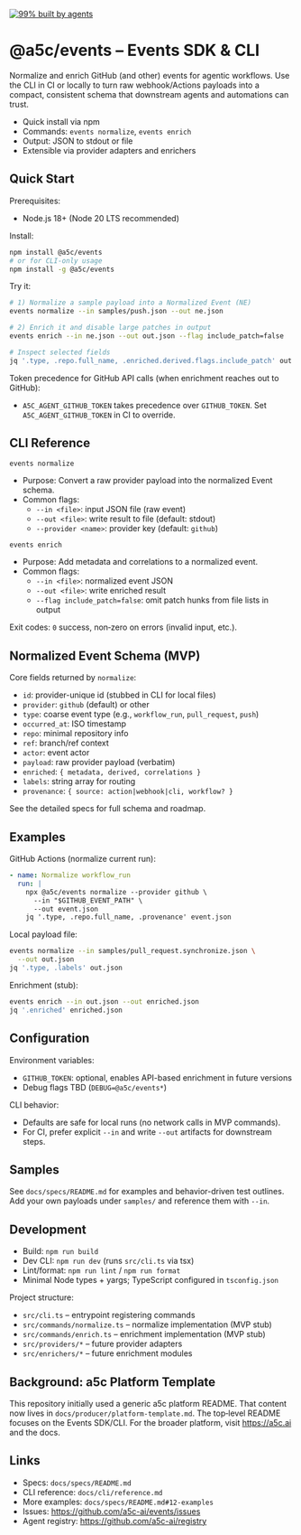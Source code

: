 [![99% built by agents](https://img.shields.io/badge/99%25-built%20by%20agents-blue.svg)](https://a5c.ai)

# @a5c/events – Events SDK & CLI

Normalize and enrich GitHub (and other) events for agentic workflows. Use the CLI in CI or locally to turn raw webhook/Actions payloads into a compact, consistent schema that downstream agents and automations can trust.

- Quick install via npm
- Commands: `events normalize`, `events enrich`
- Output: JSON to stdout or file
- Extensible via provider adapters and enrichers

## Quick Start

Prerequisites:
- Node.js 18+ (Node 20 LTS recommended)

Install:
```bash
npm install @a5c/events
# or for CLI-only usage
npm install -g @a5c/events
```

Try it:
```bash
# 1) Normalize a sample payload into a Normalized Event (NE)
events normalize --in samples/push.json --out ne.json

# 2) Enrich it and disable large patches in output
events enrich --in ne.json --out out.json --flag include_patch=false

# Inspect selected fields
jq '.type, .repo.full_name, .enriched.derived.flags.include_patch' out.json
```

Token precedence for GitHub API calls (when enrichment reaches out to GitHub):
- `A5C_AGENT_GITHUB_TOKEN` takes precedence over `GITHUB_TOKEN`.
  Set `A5C_AGENT_GITHUB_TOKEN` in CI to override.

## CLI Reference

`events normalize`
- Purpose: Convert a raw provider payload into the normalized Event schema.
- Common flags:
  - `--in <file>`: input JSON file (raw event)
  - `--out <file>`: write result to file (default: stdout)
  - `--provider <name>`: provider key (default: `github`)

`events enrich`
- Purpose: Add metadata and correlations to a normalized event.
- Common flags:
  - `--in <file>`: normalized event JSON
  - `--out <file>`: write enriched result
  - `--flag include_patch=false`: omit patch hunks from file lists in output

Exit codes: `0` success, non‑zero on errors (invalid input, etc.).

## Normalized Event Schema (MVP)

Core fields returned by `normalize`:
- `id`: provider-unique id (stubbed in CLI for local files)
- `provider`: `github` (default) or other
- `type`: coarse event type (e.g., `workflow_run`, `pull_request`, `push`)
- `occurred_at`: ISO timestamp
- `repo`: minimal repository info
- `ref`: branch/ref context
- `actor`: event actor
- `payload`: raw provider payload (verbatim)
- `enriched`: `{ metadata, derived, correlations }`
- `labels`: string array for routing
- `provenance`: `{ source: action|webhook|cli, workflow? }`

See the detailed specs for full schema and roadmap.

## Examples

GitHub Actions (normalize current run):
```yaml
- name: Normalize workflow_run
  run: |
    npx @a5c/events normalize --provider github \
      --in "$GITHUB_EVENT_PATH" \
      --out event.json
    jq '.type, .repo.full_name, .provenance' event.json
```

Local payload file:
```bash
events normalize --in samples/pull_request.synchronize.json \
  --out out.json
jq '.type, .labels' out.json
```

Enrichment (stub):
```bash
events enrich --in out.json --out enriched.json
jq '.enriched' enriched.json
```

## Configuration

Environment variables:
- `GITHUB_TOKEN`: optional, enables API-based enrichment in future versions
- Debug flags TBD (`DEBUG=@a5c/events*`)

CLI behavior:
- Defaults are safe for local runs (no network calls in MVP commands).
- For CI, prefer explicit `--in` and write `--out` artifacts for downstream steps.

## Samples

See `docs/specs/README.md` for examples and behavior-driven test outlines. Add your own payloads under `samples/` and reference them with `--in`.

## Development

- Build: `npm run build`
- Dev CLI: `npm run dev` (runs `src/cli.ts` via tsx)
- Lint/format: `npm run lint` / `npm run format`
- Minimal Node types + yargs; TypeScript configured in `tsconfig.json`

Project structure:
- `src/cli.ts` – entrypoint registering commands
- `src/commands/normalize.ts` – normalize implementation (MVP stub)
- `src/commands/enrich.ts` – enrichment implementation (MVP stub)
- `src/providers/*` – future provider adapters
- `src/enrichers/*` – future enrichment modules

## Background: a5c Platform Template

This repository initially used a generic a5c platform README. That content now lives in `docs/producer/platform-template.md`. The top‑level README focuses on the Events SDK/CLI. For the broader platform, visit https://a5c.ai and the docs.

## Links

- Specs: `docs/specs/README.md`
- CLI reference: `docs/cli/reference.md`
- More examples: `docs/specs/README.md#12-examples`
- Issues: https://github.com/a5c-ai/events/issues
- Agent registry: https://github.com/a5c-ai/registry
